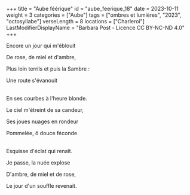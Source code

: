 +++
title = "Aube féérique"
id = "aube_feerique_18"
date = 2023-10-11
weight = 3
categories = ["Aube"]
tags = ["ombres et lumières", "2023", "octosyllabe"]
verseLength = 8
locations = ["Charleroi"]
LastModifierDisplayName = "Barbara Post - Licence CC BY-NC-ND 4.0"
+++

Encore un jour qui m'éblouit

De rose, de miel et d'ambre,

Plus loin terrils et puis la Sambre :

Une route s'évanouit

 \
En ses courbes à l'heure blonde.

Le ciel m'étreint de sa candeur,

Ses joues nuages en rondeur

Pommelée, ô douce féconde

 \
Esquisse d'éclat qui renaît.

Je passe, la nuée explose

D'ambre, de miel et de rose,

Le jour d'un souffle revenait.
